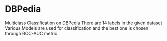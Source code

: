 # DBPedia
Multiclass Classification on DBPedia
There are 14 labels in the given dataset
Various Models are used for classification and the best one is chosen through ROC-AUC metric
